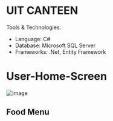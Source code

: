 # UIT CANTEEN

Tools & Technologies:
- Language: C#
- Database: Microsoft SQL Server
- Frameworks: .Net, Entity Framework


# User-Home-Screen

![image](https://github.com/huuquangg/UITCanteenSysManagement/assets/98322281/4ce28070-439c-41e6-953e-d27913ac703f)

## Food Menu

